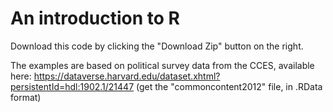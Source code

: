 # An introduction to R

Download this code by clicking the "Download Zip" button on the right.

The examples are based on political survey data from the CCES, available here:
https://dataverse.harvard.edu/dataset.xhtml?persistentId=hdl:1902.1/21447
(get the "commoncontent2012" file, in .RData format)
